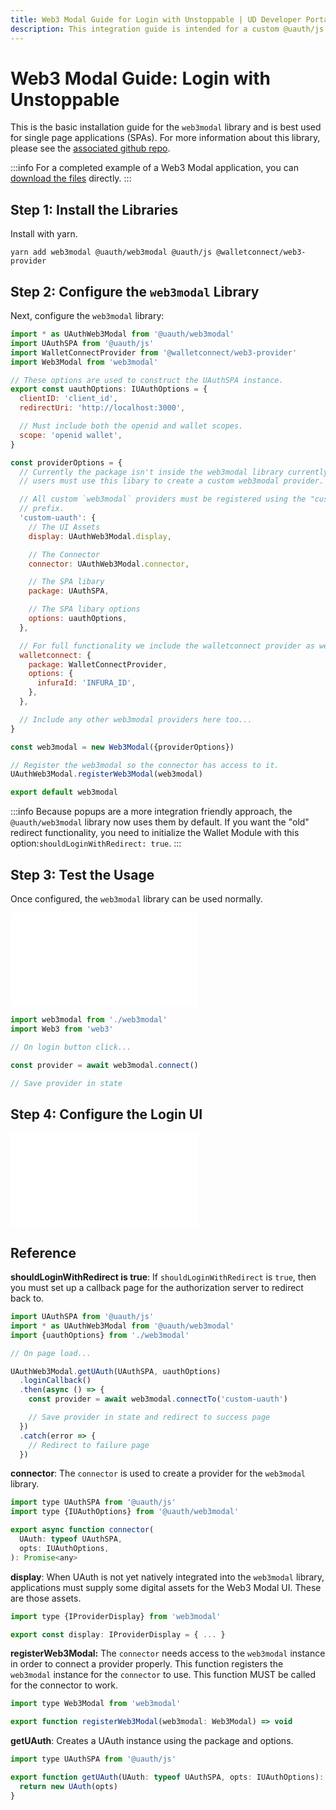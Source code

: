 ```yaml
---
title: Web3 Modal Guide for Login with Unstoppable | UD Developer Portal
description: This integration guide is intended for a custom @uauth/js integration, with ethereum provider, using web3 modal library.
---
```


# Web3 Modal Guide: Login with Unstoppable

This is the basic installation guide for the `web3modal` library and is best used for single page applications (SPAs). For more information about this library, please see the [associated github repo](https://github.com/unstoppabledomains/uauth/tree/main/packages/web3modal).

:::info
For a completed example of a Web3 Modal application, you can [download the files](https://github.com/unstoppabledomains/uauth/blob/main/examples/web3modal/README.md) directly.
:::

## Step 1: Install the Libraries

Install with yarn.

```shell
yarn add web3modal @uauth/web3modal @uauth/js @walletconnect/web3-provider
```

## Step 2: Configure the `web3modal` Library

Next, configure the `web3modal` library:

```javascript
import * as UAuthWeb3Modal from '@uauth/web3modal'
import UAuthSPA from '@uauth/js'
import WalletConnectProvider from '@walletconnect/web3-provider'
import Web3Modal from 'web3modal'

// These options are used to construct the UAuthSPA instance.
export const uauthOptions: IUAuthOptions = {
  clientID: 'client_id',
  redirectUri: 'http://localhost:3000',

  // Must include both the openid and wallet scopes.
  scope: 'openid wallet',
}

const providerOptions = {
  // Currently the package isn't inside the web3modal library currently. For now,
  // users must use this libary to create a custom web3modal provider.

  // All custom `web3modal` providers must be registered using the "custom-"
  // prefix.
  'custom-uauth': {
    // The UI Assets
    display: UAuthWeb3Modal.display,

    // The Connector
    connector: UAuthWeb3Modal.connector,

    // The SPA libary
    package: UAuthSPA,

    // The SPA libary options
    options: uauthOptions,
  },

  // For full functionality we include the walletconnect provider as well.
  walletconnect: {
    package: WalletConnectProvider,
    options: {
      infuraId: 'INFURA_ID',
    },
  },

  // Include any other web3modal providers here too...
}

const web3modal = new Web3Modal({providerOptions})

// Register the web3modal so the connector has access to it.
UAuthWeb3Modal.registerWeb3Modal(web3modal)

export default web3modal
```

:::info
Because popups are a more integration friendly approach, the `@uauth/web3modal` library now uses them by default. If you want the "old" redirect functionality, you need to initialize the Wallet Module with this option:`shouldLoginWithRedirect: true`.
:::

## Step 3: Test the Usage

Once configured, the `web3modal` library can be used normally.

<embed src="/snippets/_login-mainnet-warning.md" />

```javascript
import web3modal from './web3modal'
import Web3 from 'web3'

// On login button click...

const provider = await web3modal.connect()

// Save provider in state
```

## Step 4: Configure the Login UI

<embed src="/snippets/_login-ui-config.md" />

## Reference

**shouldLoginWithRedirect is true**: If `shouldLoginWithRedirect` is `true`, then you must set up a callback page for the authorization server to redirect back to.

```javascript
import UAuthSPA from '@uauth/js'
import * as UAuthWeb3Modal from '@uauth/web3modal'
import {uauthOptions} from './web3modal'

// On page load...

UAuthWeb3Modal.getUAuth(UAuthSPA, uauthOptions)
  .loginCallback()
  .then(async () => {
    const provider = await web3modal.connectTo('custom-uauth')

    // Save provider in state and redirect to success page
  })
  .catch(error => {
    // Redirect to failure page
  })
```

**connector**: The `connector` is used to create a provider for the `web3modal` library.

```javascript
import type UAuthSPA from '@uauth/js'
import type {IUAuthOptions} from '@uauth/web3modal'

export async function connector(
  UAuth: typeof UAuthSPA,
  opts: IUAuthOptions,
): Promise<any>
```

**display**: When UAuth is not yet natively integrated into the `web3modal` library, applications must supply some digital assets for the Web3 Modal UI. These are those assets.

```javascript
import type {IProviderDisplay} from 'web3modal'

export const display: IProviderDisplay = { ... }
```

**registerWeb3Modal:** The `connector` needs access to the `web3modal` instance in order to connect a provider properly. This function registers the `web3modal` instance for the `connector` to use. This function MUST be called for the connector to work.

```javascript
import type Web3Modal from 'web3modal'

export function registerWeb3Modal(web3modal: Web3Modal) => void
```

**getUAuth**: Creates a UAuth instance using the package and options.

```javascript
import type UAuthSPA from '@uauth/js'

export function getUAuth(UAuth: typeof UAuthSPA, opts: IUAuthOptions): UAuth {
  return new UAuth(opts)
}
```

